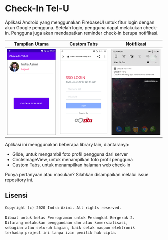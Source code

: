 # Check-In Tel-U

Aplikasi Android yang menggunakan FirebaseUI untuk fitur login dengan akun Google pengguna. Setelah login, pengguna dapat melakukan check-in. Pengguna juga akan mendapatkan reminder check-in berupa notifikasi.

Tampilan Utama                               | Custom Tabs                                   | Notifikasi
---------------------------------------------|-----------------------------------------------|--------------------------------------------------
<img src="screenshots/utama.png" width="200">|<img src="screenshots/checkin.png" width="200">|<img src="screenshots/notifikasi.png" width="200">

Aplikasi ini menggunakan beberapa library lain, diantaranya:
- Glide, untuk mengambil foto profil pengguna dari server
- CircleImageView, untuk menampilkan foto profil pengguna
- Custom Tabs, untuk menampilkan halaman web check-in

Punya pertanyaan atau masukan? Silahkan disampaikan melalui issue repository ini.

## Lisensi

    Copyright (c) 2020 Indra Azimi. All rights reserved.

    Dibuat untuk kelas Pemrograman untuk Perangkat Bergerak 2.
    Dilarang melakukan penggandaan dan atau komersialisasi,
    sebagian atau seluruh bagian, baik cetak maupun elektronik
    terhadap project ini tanpa izin pemilik hak cipta.